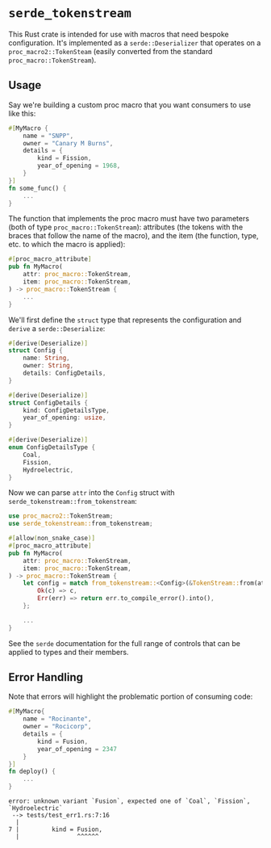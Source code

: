 # `serde_tokenstream`
This Rust crate is intended for use with macros that need bespoke configuration.
It's implemented as a `serde::Deserializer` that operates on a
`proc_macro2::TokenSteam` (easily converted from the standard
`proc_macro::TokenStream`).

## Usage

Say we're building a custom proc macro that you want consumers to use like
this:

```rust
#[MyMacro {
    name = "SNPP",
    owner = "Canary M Burns",
    details = {
        kind = Fission,
        year_of_opening = 1968,
    }
}]
fn some_func() {
    ...
}
```

The function that implements the proc macro must have two parameters (both of
type `proc_macro::TokenStream`): attributes (the tokens with the braces that
follow the name of the macro), and the item (the function, type, etc. to
which the macro is applied):

```rust
#[proc_macro_attribute]
pub fn MyMacro(
    attr: proc_macro::TokenStream,
    item: proc_macro::TokenStream,
) -> proc_macro::TokenStream {
    ...
}
```

We'll first define the `struct` type that represents the configuration and
`derive` a `serde::Deserialize`:

```rust
#[derive(Deserialize)]
struct Config {
    name: String,
    owner: String,
    details: ConfigDetails,
}

#[derive(Deserialize)]
struct ConfigDetails {
    kind: ConfigDetailsType,
    year_of_opening: usize,
}

#[derive(Deserialize)]
enum ConfigDetailsType {
    Coal,
    Fission,
    Hydroelectric,
}
```

Now we can parse `attr` into the `Config` struct with `serde_tokenstream::from_tokenstream`:

```rust
use proc_macro2::TokenStream;
use serde_tokenstream::from_tokenstream;

#[allow(non_snake_case)]
#[proc_macro_attribute]
pub fn MyMacro(
    attr: proc_macro::TokenStream,
    item: proc_macro::TokenStream,
) -> proc_macro::TokenStream {
    let config = match from_tokenstream::<Config>(&TokenStream::from(attr)) {
        Ok(c) => c,
        Err(err) => return err.to_compile_error().into(),
    };

    ...
}
```

See the `serde` documentation for the full range of controls that can be
applied to types and their members.

## Error Handling

Note that errors will highlight the problematic portion of consuming code:

```rust
#[MyMacro{
    name = "Rocinante",
    owner = "Rocicorp",
    details = {
        kind = Fusion,
        year_of_opening = 2347
    }
}]
fn deploy() {
    ...
}
```

```
error: unknown variant `Fusion`, expected one of `Coal`, `Fission`, `Hydroelectric`
 --> tests/test_err1.rs:7:16
  |
7 |         kind = Fusion,
  |                ^^^^^^
```
